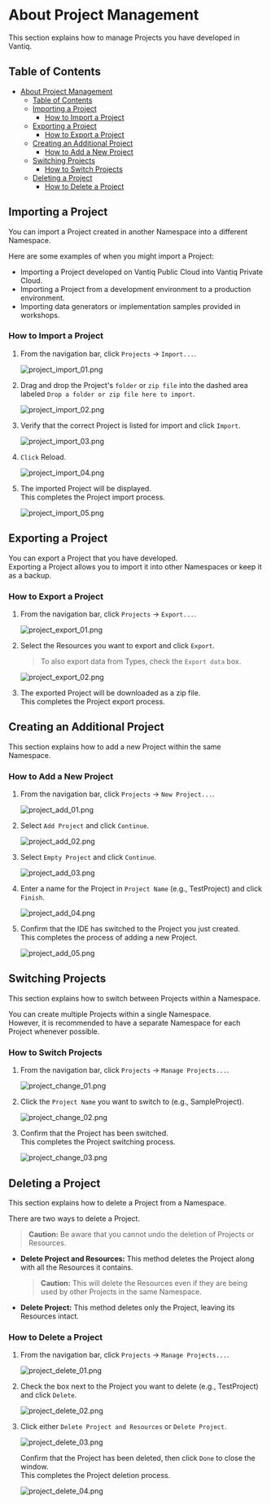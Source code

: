 # About Project Management

This section explains how to manage Projects you have developed in Vantiq.

## Table of Contents

- [About Project Management](#about-project-management)
  - [Table of Contents](#table-of-contents)
  - [Importing a Project](#importing-a-project)
    - [How to Import a Project](#how-to-import-a-project)
  - [Exporting a Project](#exporting-a-project)
    - [How to Export a Project](#how-to-export-a-project)
  - [Creating an Additional Project](#creating-an-additional-project)
    - [How to Add a New Project](#how-to-add-a-new-project)
  - [Switching Projects](#switching-projects)
    - [How to Switch Projects](#how-to-switch-projects)
  - [Deleting a Project](#deleting-a-project)
    - [How to Delete a Project](#how-to-delete-a-project)

## Importing a Project

You can import a Project created in another Namespace into a different Namespace.  

Here are some examples of when you might import a Project:    

- Importing a Project developed on Vantiq Public Cloud into Vantiq Private Cloud.
- Importing a Project from a development environment to a production environment.
- Importing data generators or implementation samples provided in workshops.

### How to Import a Project

1. From the navigation bar, click `Projects` -> `Import...`.

   ![project_import_01.png](./imgs/project_import_01.png)

1. Drag and drop the Project's `folder` or `zip file` into the dashed area labeled `Drop a folder or zip file here to import`.

   ![project_import_02.png](./imgs/project_import_02.png)

1. Verify that the correct Project is listed for import and click `Import`.

   ![project_import_03.png](./imgs/project_import_03.png)

1. `Click` Reload. 

   ![project_import_04.png](./imgs/project_import_04.png)

1. The imported Project will be displayed.  
   This completes the Project import process.

   ![project_import_05.png](./imgs/project_import_05.png)

## Exporting a Project

You can export a Project that you have developed.  
Exporting a Project allows you to import it into other Namespaces or keep it as a backup.  

### How to Export a Project

1. From the navigation bar, click `Projects` -> `Export...`.

   ![project_export_01.png](./imgs/project_export_01.png)

1. Select the Resources you want to export and click `Export`.
   > To also export data from Types, check the `Export data` box.

   ![project_export_02.png](./imgs/project_export_02.png)

1. The exported Project will be downloaded as a zip file.  
   This completes the Project export process.

## Creating an Additional Project

This section explains how to add a new Project within the same Namespace.  

### How to Add a New Project

1. From the navigation bar, click `Projects` -> `New Project...`.

   ![project_add_01.png](./imgs/project_add_01.png)

1. Select `Add Project` and click `Continue`.

   ![project_add_02.png](./imgs/project_add_02.png)

1. Select `Empty Project` and click `Continue`.

   ![project_add_03.png](./imgs/project_add_03.png)

1. Enter a name for the Project in `Project Name` (e.g., TestProject) and click `Finish`.

   ![project_add_04.png](./imgs/project_add_04.png)

1. Confirm that the IDE has switched to the Project you just created.  
   This completes the process of adding a new Project.

   ![project_add_05.png](./imgs/project_add_05.png)

## Switching Projects

This section explains how to switch between Projects within a Namespace.  

You can create multiple Projects within a single Namespace.  
However, it is recommended to have a separate Namespace for each Project whenever possible.  

### How to Switch Projects

1. From the navigation bar, click `Projects` -> `Manage Projects...`.

   ![project_change_01.png](./imgs/project_change_01.png)

1. Click the `Project Name` you want to switch to (e.g., SampleProject).

   ![project_change_02.png](./imgs/project_change_02.png)

1. Confirm that the Project has been switched.  
   This completes the Project switching process.  

   ![project_change_03.png](./imgs/project_change_03.png)

## Deleting a Project

This section explains how to delete a Project from a Namespace.  

There are two ways to delete a Project.  
> **Caution:** Be aware that you cannot undo the deletion of Projects or Resources.

- **Delete Project and Resources:**
  This method deletes the Project along with all the Resources it contains.
  > **Caution:** This will delete the Resources even if they are being used by other Projects in the same Namespace.  
- **Delete Project:** This method deletes only the Project, leaving its Resources intact.

### How to Delete a Project

1. From the navigation bar, click `Projects` -> `Manage Projects...`.  

   ![project_delete_01.png](./imgs/project_delete_01.png)

1. Check the box next to the Project you want to delete (e.g., TestProject) and click `Delete`.  

   ![project_delete_02.png](./imgs/project_delete_02.png)
  
1. Click either `Delete Project and Resources` or `Delete Project`.  

   ![project_delete_03.png](./imgs/project_delete_03.png)

   Confirm that the Project has been deleted, then click `Done` to close the window.  
   This completes the Project deletion process.  

   ![project_delete_04.png](./imgs/project_delete_04.png)
